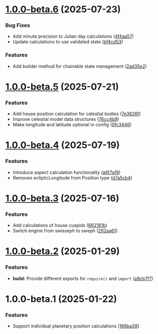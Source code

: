 # [1.0.0-beta.6](https://github.com/marcmarine/lulia/compare/v1.0.0-beta.5...v1.0.0-beta.6) (2025-07-23)


### Bug Fixes

* Add minute precision to Julian day calculations ([4f4aa57](https://github.com/marcmarine/lulia/commit/4f4aa57d6b28042494b397b1dcda140aa2f05546))
* Update calculations to use validated state ([bf4cd53](https://github.com/marcmarine/lulia/commit/bf4cd53a482e8939ce277fc8fca45568182d5cee))


### Features

* Add builder method for chainable state management ([2ad35e2](https://github.com/marcmarine/lulia/commit/2ad35e2f80c3eca62a787cafe8adbae3e02084fc))

# [1.0.0-beta.5](https://github.com/marcmarine/lulia/compare/v1.0.0-beta.4...v1.0.0-beta.5) (2025-07-21)


### Features

* Add house position calculation for celestial bodies ([7e3626f](https://github.com/marcmarine/lulia/commit/7e3626fde4dc5c6f8fac1286067cb0cb093d7487))
* Improve celestial model data structures ([76cc4b9](https://github.com/marcmarine/lulia/commit/76cc4b93702fc6bf86a1e5e5df5f8d54f89f43bb))
* Make longitude and latitude optional in config ([0fc3446](https://github.com/marcmarine/lulia/commit/0fc3446be88b1bf3ec909afb70c15000f1390fb3))

# [1.0.0-beta.4](https://github.com/marcmarine/lulia/compare/v1.0.0-beta.3...v1.0.0-beta.4) (2025-07-19)


### Features

* Introduce aspect calculation functionality ([a6f7af9](https://github.com/marcmarine/lulia/commit/a6f7af9a9c86be4aa4005e08497acfb4c2f0609f))
* Removes eclipticLongitude from Position type ([d7a5cb4](https://github.com/marcmarine/lulia/commit/d7a5cb4f3a4f222f392ddbe7966056696715b1e9))

# [1.0.0-beta.3](https://github.com/marcmarine/lulia/compare/v1.0.0-beta.2...v1.0.0-beta.3) (2025-07-16)


### Features

* Add calculations of house cuspids ([662181b](https://github.com/marcmarine/lulia/commit/662181b7141d30d9db0e058f84132b07b70d7259))
* Switch engine from swisseph to sweph ([292aa61](https://github.com/marcmarine/lulia/commit/292aa61a9b5154ebee3ed3da402eec89cc716ba8))

# [1.0.0-beta.2](https://github.com/marcmarine/lulia/compare/v1.0.0-beta.1...v1.0.0-beta.2) (2025-01-29)


### Features

* **build:** Provide different exports for `require()` and `import` ([a9cb7f7](https://github.com/marcmarine/lulia/commit/a9cb7f7ded668979652bd402e0e6257d19dd8d2a))

# 1.0.0-beta.1 (2025-01-22)


### Features

* Support individual planetary position calculations ([166ba39](https://github.com/marcmarine/lulia/commit/166ba39428a09af8fb67a6d433721737d2567115))
